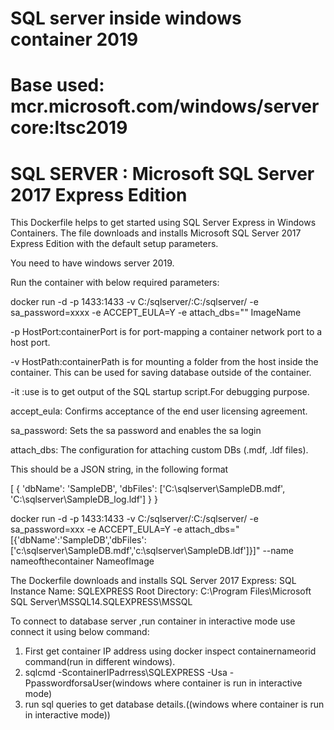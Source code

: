 # SQL server inside windows container 2019
# Base used: mcr.microsoft.com/windows/servercore:ltsc2019
# SQL SERVER : Microsoft SQL Server 2017 Express Edition

This Dockerfile helps to get started using SQL Server Express in Windows Containers. 
The file downloads and installs Microsoft SQL Server 2017 Express Edition with the default setup parameters.

You need to have windows server 2019.

Run the container with below required parameters:

docker run -d -p 1433:1433 -v C:/sqlserver/:C:/sqlserver/ -e sa_password=xxxx -e ACCEPT_EULA=Y -e attach_dbs="<add DB-JSON-CONFIG>" ImageName

  -p HostPort:containerPort is for port-mapping a container network port to a host port.

  -v HostPath:containerPath is for mounting a folder from the host inside the container. This can be used for saving database outside of the container.

  -it :use is to get output of the SQL startup script.For debugging purpose.
  
  accept_eula: Confirms acceptance of the end user licensing agreement.

  sa_password: Sets the sa password and enables the sa login

  attach_dbs: The configuration for attaching custom DBs (.mdf, .ldf files).

  This should be a JSON string, in the following format

[
  {
  	'dbName': 'SampleDB',
  	'dbFiles': ['C:\\sqlserver\\SampleDB.mdf',
  	'C:\\sqlserver\\SampleDB_log.ldf']
  }
}

docker run -d -p 1433:1433 -v C:/sqlserver/:C:/sqlserver/ -e sa_password=xxx -e ACCEPT_EULA=Y -e attach_dbs="[{'dbName':'SampleDB','dbFiles':['c:\\sqlserver\\SampleDB.mdf','c:\\sqlserver\\SampleDB.ldf']}]" --name nameofthecontainer NameofImage


The Dockerfile downloads and installs SQL Server 2017 Express:
SQL Instance Name: SQLEXPRESS
Root Directory: C:\Program Files\Microsoft SQL Server\MSSQL14.SQLEXPRESS\MSSQL

To connect to database server ,run container in interactive mode use connect it using below command:

1. First get container IP address using docker inspect containernameorid command(run in different windows).
2. sqlcmd -ScontainerIPadrress\SQLEXPRESS -Usa -PpasswordforsaUser(windows where container is run in interactive mode)
3. run sql queries to get database details.((windows where container is run in interactive mode))


